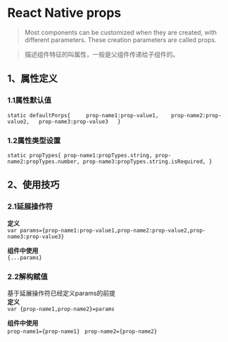 # React Native props
> Most components can be customized when they are created, with different parameters. These creation parameters are called props.

> 描述组件特征的叫属性，一般是父组件传递给子组件的。


## 1、属性定义
### 1.1属性默认值
`static defaultPorps{    
prop-name1:prop-value1,   
prop-name2:prop-value2,  
prop-name3:prop-value3  
}
`

### 1.2属性类型设置  
`
static propTypes{
prop-name1:propTypes.string,
prop-name2:propTypes.number,
prop-name3:propTypes.string.isRequired,
}
`

## 2、使用技巧
### 2.1延展操作符  
**定义**   
`var params={prop-name1:prop-value1,prop-name2:prop-value2,prop-name3:prop-value3}  `

**组件中使用**  
`{...params}  `

### 2.2解构赋值
基于延展操作符已经定义params的前提  
**定义**  
`var {prop-name1,prop-name2}=params  `

**组件中使用**  
`prop-name1={prop-name1} ` 
`prop-name2={prop-name2}`  




